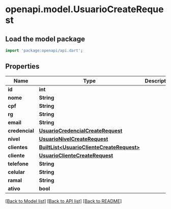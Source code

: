 # openapi.model.UsuarioCreateRequest

## Load the model package
```dart
import 'package:openapi/api.dart';
```

## Properties
Name | Type | Description | Notes
------------ | ------------- | ------------- | -------------
**id** | **int** |  | [optional] 
**nome** | **String** |  | 
**cpf** | **String** |  | 
**rg** | **String** |  | [optional] 
**email** | **String** |  | 
**credencial** | [**UsuarioCredencialCreateRequest**](UsuarioCredencialCreateRequest.md) |  | [optional] 
**nivel** | [**UsuarioNivelCreateRequest**](UsuarioNivelCreateRequest.md) |  | 
**clientes** | [**BuiltList&lt;UsuarioClienteCreateRequest&gt;**](UsuarioClienteCreateRequest.md) |  | [optional] 
**cliente** | [**UsuarioClienteCreateRequest**](UsuarioClienteCreateRequest.md) |  | [optional] 
**telefone** | **String** |  | 
**celular** | **String** |  | [optional] 
**ramal** | **String** |  | [optional] 
**ativo** | **bool** |  | [optional] 

[[Back to Model list]](../README.md#documentation-for-models) [[Back to API list]](../README.md#documentation-for-api-endpoints) [[Back to README]](../README.md)



